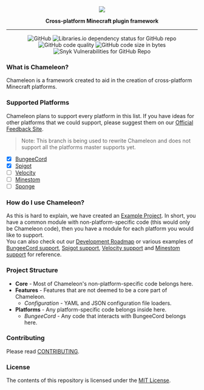 <div align="center">
    <a href="#logo"><img src="https://i.hypera.dev/assets/chameleon@750x150.png" /></a>
    <p><strong>Cross-platform Minecraft plugin framework</strong></p>
</div>

-----------
<div align="center">
   <img alt="GitHub" src="https://img.shields.io/github/license/HyperaOfficial/Chameleon?color=%2317aaaa&style=for-the-badge"> <img alt="Libraries.io dependency status for GitHub repo" src="https://img.shields.io/librariesio/github/HyperaOfficial/Chameleon?color=%2317aaaa&&label=Dependencies&style=for-the-badge"><br/>
   <img alt="GitHub code quality" src="https://img.shields.io/codefactor/grade/github/HyperaOfficial/Chameleon/master?style=for-the-badge&color=%2317aaaa">
   <img alt="GitHub code size in bytes" src="https://img.shields.io/github/languages/code-size/HyperaOfficial/Chameleon?color=%2317aaaa&style=for-the-badge">
   <img alt="Snyk Vulnerabilities for GitHub Repo" src="https://img.shields.io/snyk/vulnerabilities/github/HyperaOfficial/Chameleon?color=%2317aaaa&style=for-the-badge">
</div>

### What is Chameleon?
Chameleon is a framework created to aid in the creation of cross-platform Minecraft platforms.


### Supported Platforms
Chameleon plans to support every platform in this list. If you have ideas for other platforms that we could support, please suggest them on our [Official Feedback Site][Feedback].
> Note: This branch is being used to rewrite Chameleon and does not support all the platforms master supports yet.
 - [x] [BungeeCord]
 - [x] [Spigot]
 - [ ] [Velocity]
 - [ ] [Minestom]
 - [ ] [Sponge]

### How do I use Chameleon?
As this is hard to explain, we have created an [Example Project][Example]. In short, you have a common module with non-platform-specific code (this would only be Chameleon code), then you have a module for each platform you would like to support.  
You can also check out our [Development Roadmap][Roadmap] or various examples of [BungeeCord support][BungeeCord-project], [Spigot support][Spigot-project], [Velocity support][Velocity-project] and [Minestom support][Minestom-project] for reference.

### Project Structure
 * **Core** - Most of Chameleon's non-platform-specific code belongs here.
 * **Features** - Features that are not deemed to be a core part of Chameleon.
   * *Configuration* - YAML and JSON configuration file loaders. 
 * **Platforms** - Any platform-specific code belongs inside here.
   * *BungeeCord* - Any code that interacts with BungeeCord belongs here.


### Contributing
Please read [CONTRIBUTING].

### License
The contents of this repository is licensed under the [MIT License](LICENSE).


[BungeeCord]: https://www.spigotmc.org/wiki/bungeecord/
[Spigot]: https://www.spigotmc.org/
[Velocity]: https://velocitypowered.com/
[Minestom]: https://www.minestom.net/
[Sponge]: https://www.spongepowered.org/
[Feedback]: https://feedback.hypera.dev/
[Example]: https://github.com/HyperaOfficial/ChameleonProject
[Roadmap]: DEVELOPMENT.md
[BungeeCord-project]: Platforms/BungeeCord/README.md
[Spigot-project]: Platforms/Spigot/README.md
[Velocity-project]: Platforms/Velocity/README.md
[Minestom-project]: Platforms/Minestom/README.md
[CONTRIBUTING]: CONTRIBUTING.md